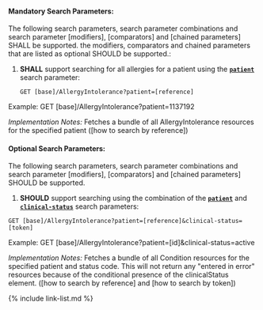 


#### Mandatory Search Parameters:

The following search parameters, search parameter combinations and search parameter [modifiers], [comparators] and [chained parameters] SHALL be supported.  the  modifiers, comparators and chained parameters that are listed as optional SHOULD be supported.:


1. **SHALL** support searching for all allergies for a patient using the **[`patient`](SearchParameter-us-core-allergyintolerance-patient.html)** search parameter:

    `GET [base]/AllergyIntolerance?patient=[reference]`

  Example: GET [base]/AllergyIntolerance?patient=1137192

  *Implementation Notes:* Fetches a bundle of all AllergyIntolerance resources for the specified patient ([how to search by reference])



#### Optional Search Parameters:

The following search parameters, search parameter combinations and search parameter [modifiers], [comparators] and [chained parameters] SHOULD be supported.

1. **SHOULD** support searching using the combination of the **[`patient`](SearchParameter-us-core-allergyintolerance-patient.html)** and **[`clinical-status`](SearchParameter-us-core-allergyintolerance-clinical-status.html)** search parameters:

  `GET [base]/AllergyIntolerance?patient=[reference]&clinical-status=[token]`

   Example: GET [base]/AllergyIntolerance?patient=[id]&amp;clinical-status=active

   *Implementation Notes:* Fetches a bundle of all Condition resources for the specified patient and status code.  This will not return any &#34;entered in error&#34; resources because of the conditional presence of the clinicalStatus element. ([how to search by reference] and [how to search by token])


{% include link-list.md %}